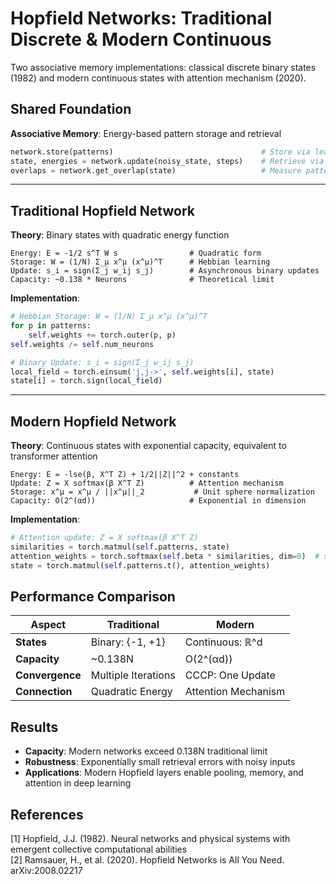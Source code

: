# Hopfield Networks: Traditional Discrete & Modern Continuous

Two associative memory implementations: classical discrete binary states (1982) and modern continuous states with attention mechanism (2020).

## Shared Foundation
**Associative Memory**: Energy-based pattern storage and retrieval
```python
network.store(patterns)                                 # Store via learning rule
state, energies = network.update(noisy_state, steps)    # Retrieve via energy minimization
overlaps = network.get_overlap(state)                   # Measure pattern similarity
```

---

## Traditional Hopfield Network
**Theory**: Binary states with quadratic energy function
```
Energy: E = -1/2 s^T W s                # Quadratic form
Storage: W = (1/N) Σ_μ x^μ (x^μ)^T      # Hebbian learning  
Update: s_i = sign(Σ_j w_ij s_j)        # Asynchronous binary updates
Capacity: ~0.138 * Neurons              # Theoretical limit
```

**Implementation**:
```python
# Hebbian Storage: W = (1/N) Σ_μ x^μ (x^μ)^T
for p in patterns:
    self.weights += torch.outer(p, p)
self.weights /= self.num_neurons

# Binary Update: s_i = sign(Σ_j w_ij s_j)
local_field = torch.einsum('j,j->', self.weights[i], state)
state[i] = torch.sign(local_field)
```

---

## Modern Hopfield Network  
**Theory**: Continuous states with exponential capacity, equivalent to transformer attention
```
Energy: E = -lse(β, X^T Z) + 1/2||Z||^2 + constants
Update: Z = X softmax(β X^T Z)          # Attention mechanism
Storage: x^μ = x^μ / ||x^μ||_2           # Unit sphere normalization
Capacity: O(2^(αd))                     # Exponential in dimension
```

**Implementation**:
```python
# Attention update: Z = X softmax(β X^T Z) 
similarities = torch.matmul(self.patterns, state)
attention_weights = torch.softmax(self.beta * similarities, dim=0)  # softmax(β X^T Z)
state = torch.matmul(self.patterns.t(), attention_weights)
```

## Performance Comparison

| Aspect | Traditional         | Modern              |
|--------|---------------------|---------------------|
| **States** | Binary: {-1, +1}    | Continuous: ℝ^d     |
| **Capacity** | ~0.138N             | O(2^(αd))           |
| **Convergence** | Multiple Iterations | CCCP: One Update    |
| **Connection** | Quadratic Energy    | Attention Mechanism |


## Results
- **Capacity**: Modern networks exceed 0.138N traditional limit
- **Robustness**: Exponentially small retrieval errors with noisy inputs  
- **Applications**: Modern Hopfield layers enable pooling, memory, and attention in deep learning

## References
[1] Hopfield, J.J. (1982). Neural networks and physical systems with emergent collective computational abilities  
[2] Ramsauer, H., et al. (2020). Hopfield Networks is All You Need. arXiv:2008.02217